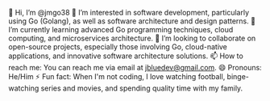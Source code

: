 👋 Hi, I’m @jmgo38
👀 I’m interested in software development, particularly using Go (Golang), as well as software architecture and design patterns.
🌱 I’m currently learning advanced Go programming techniques, cloud computing, and microservices architecture.
💞️ I’m looking to collaborate on open-source projects, especially those involving Go, cloud-native applications, and innovative software architecture solutions.
📫 How to reach me: You can reach me via email at jbluedev@gmail.com.
😄 Pronouns: He/Him
⚡ Fun fact: When I'm not coding, I love watching football, binge-watching series and movies, and spending quality time with my family.


<!---
jmgo38/jmgo38 is a ✨ special ✨ repository because its `README.md` (this file) appears on your GitHub profile.
You can click the Preview link to take a look at your changes.
--->
